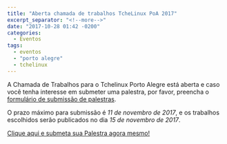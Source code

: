 ```yaml
---
title: "Aberta chamada de trabalhos TcheLinux PoA 2017"
excerpt_separator: "<!--more-->"
date: "2017-10-28 01:42 -0200"
categories:
  - Eventos
tags:
  - eventos
  - "porto alegre"
  - tchelinux
---
```


A Chamada de Trabalhos para o Tchelinux Porto Alegre está aberta e caso você tenha interesse em submeter uma palestra, por favor, preencha o [formulário de submissão de palestras](https://goo.gl/forms/IgmgmCFtwSzvtfaq2).

O prazo máximo para submissão é *11 de novembro de 2017*, e os trabalhos escolhidos serão publicados no dia *15 de novembro de 2017*.

[Clique aqui e submeta sua Palestra agora mesmo!](https://goo.gl/forms/IgmgmCFtwSzvtfaq2)
